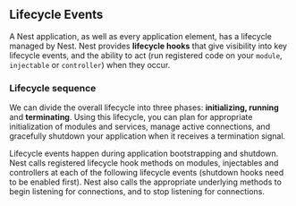 ## Lifecycle Events

A Nest application, as well as every application element, has a lifecycle managed by Nest.
Nest provides **lifecycle hooks** that give visibility into key lifecycle events, and the ability to act
(run registered code on your `module`, `injectable` or `controller`) when they occur.

### Lifecycle sequence

We can divide the overall lifecycle into three phases: **initializing, running** and **terminating**.
Using this lifecycle, you can plan for appropriate initialization of modules and services,
manage active connections, and gracefully shutdown your application when it receives a termination signal.

Lifecycle events happen during application bootstrapping and shutdown. Nest calls registered lifecycle hook methods on modules,
injectables and controllers at each of the following lifecycle events (shutdown hooks need to be enabled first).
Nest also calls the appropriate underlying methods to begin listening for connections, and to stop listening for connections.
